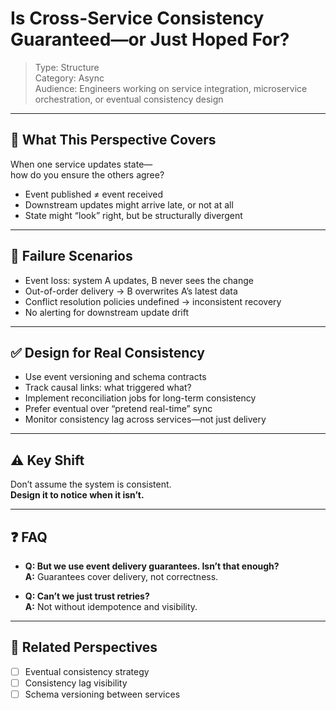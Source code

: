 # Is Cross-Service Consistency Guaranteed—or Just Hoped For?

> Type: Structure  
> Category: Async  
> Audience: Engineers working on service integration, microservice orchestration, or eventual consistency design

---

## 🧠 What This Perspective Covers

When one service updates state—  
how do you ensure the others agree?

- Event published ≠ event received  
- Downstream updates might arrive late, or not at all  
- State might “look” right, but be structurally divergent

---

## 🚨 Failure Scenarios

- Event loss: system A updates, B never sees the change  
- Out-of-order delivery → B overwrites A’s latest data  
- Conflict resolution policies undefined → inconsistent recovery  
- No alerting for downstream update drift

---

## ✅ Design for Real Consistency

- Use event versioning and schema contracts  
- Track causal links: what triggered what?  
- Implement reconciliation jobs for long-term consistency  
- Prefer eventual over “pretend real-time” sync  
- Monitor consistency lag across services—not just delivery

---

## ⚠️ Key Shift

Don’t assume the system is consistent.  
**Design it to notice when it isn’t.**

---

## ❓ FAQ

- **Q: But we use event delivery guarantees. Isn’t that enough?**  
  **A:** Guarantees cover delivery, not correctness.

- **Q: Can’t we just trust retries?**  
  **A:** Not without idempotence and visibility.

---

## 🔗 Related Perspectives

- [ ] Eventual consistency strategy  
- [ ] Consistency lag visibility  
- [ ] Schema versioning between services  
